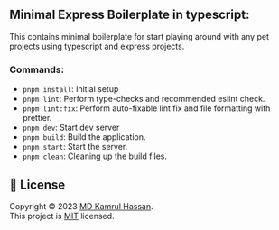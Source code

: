 ## Minimal Express Boilerplate in typescript:

This contains minimal boilerplate for start playing around with any pet projects using typescript and express projects.

### Commands:

  - `pnpm install`: Initial setup
  - `pnpm lint`: Perform type-checks and recommended eslint check.
  - `pnpm lint:fix`: Perform auto-fixable lint fix and file formatting with prettier.
  - `pnpm dev`: Start dev server
  - `pnpm build`: Build the application.
  - `pnpm start`: Start the server.
  - `pnpm clean`: Cleaning up the build files.

## 📝 License

Copyright © 2023 [MD Kamrul Hassan](https://github.com/kamrul1157024). <br />
This project is [MIT](https://github.com/kamrul1157024/node-express-ts-minimal-boilerplate/blob/main/LICENSE) licensed.
